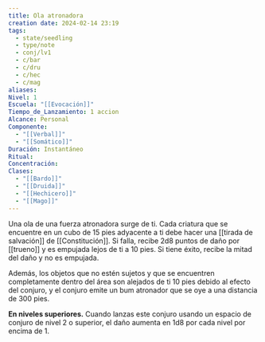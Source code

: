 ```yaml
---
title: Ola atronadora
creation date: 2024-02-14 23:19
tags:
  - state/seedling
  - type/note
  - conj/lv1
  - c/bar
  - c/dru
  - c/hec
  - c/mag
aliases: 
Nivel: 1
Escuela: "[[Evocación]]"
Tiempo_de_Lanzamiento: 1 accion
Alcance: Personal
Componente:
  - "[[Verbal]]"
  - "[[Somático]]"
Duración: Instantáneo
Ritual: 
Concentración: 
Clases:
  - "[[Bardo]]"
  - "[[Druida]]"
  - "[[Hechicero]]"
  - "[[Mago]]"
---
```

Una ola de una fuerza atronadora surge de ti. Cada criatura que se encuentre en un cubo de 15 pies adyacente a ti debe hacer una [[tirada de salvación]] de [[Constitución]]. Si falla, recibe 2d8 puntos de daño por [[trueno]] y es empujada lejos de ti a 10 pies. Si tiene éxito, recibe la mitad del daño y no es empujada.

Además, los objetos que no estén sujetos y que se encuentren completamente dentro del área son alejados de ti 10 pies debido al efecto del conjuro, y el conjuro emite un bum atronador que se oye a una distancia de 300 pies.

**En niveles superiores.** Cuando lanzas este conjuro usando un espacio de conjuro de nivel 2 o superior, el daño aumenta en 1d8 por cada nivel por encima de 1.
